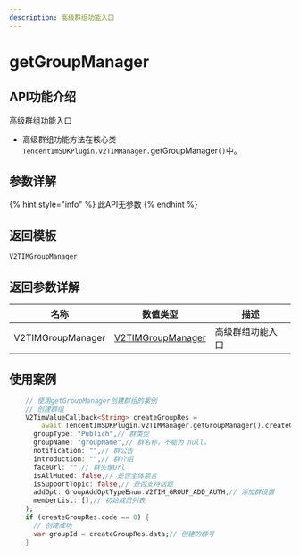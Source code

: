```yaml
---
description: 高级群组功能入口
---
```


# getGroupManager

## API功能介绍

高级群组功能入口

* 高级群组功能方法在核心类 `TencentImSDKPlugin.v2TIMManager.`getGroupManager`()`中。

## 参数详解

{% hint style="info" %}
此API无参数
{% endhint %}

## 返回模板

```dart
V2TIMGroupManager
```

## 返回参数详解

| 名称                | 数值类型                                                          | 描述       |
| ----------------- | ------------------------------------------------------------- | -------- |
| V2TIMGroupManager | [V2TIMGroupManager](../../class/manager/v2timgroupmanager.md) | 高级群组功能入口 |

## 使用案例  &#x20;

```dart
    // 使用getGroupManager创建群组的案例
    // 创建群组
    V2TimValueCallback<String> createGroupRes =
        await TencentImSDKPlugin.v2TIMManager.getGroupManager().createGroup(
      groupType: "Publich",// 群类型
      groupName: "groupName",// 群名称，不能为 null。
      notification: "",// 群公告
      introduction: "",// 群介绍
      faceUrl: "",// 群头像Url
      isAllMuted: false,// 是否全体禁言
      isSupportTopic: false,// 是否支持话题
      addOpt: GroupAddOptTypeEnum.V2TIM_GROUP_ADD_AUTH,// 添加群设置
      memberList: [],// 初始成员列表
    );
    if (createGroupRes.code == 0) {
      // 创建成功
      var groupId = createGroupRes.data;// 创建的群号
    }
```
